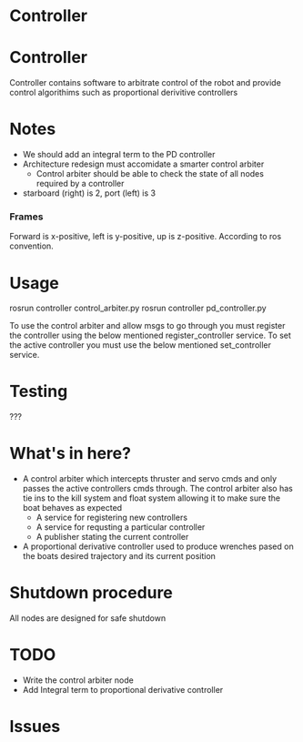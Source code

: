 Controller
==========

# Controller
Controller contains software to arbitrate control of the robot and provide control algorithims such as proportional derivitive controllers

# Notes
* We should add an integral term to the PD controller
* Architecture redesign must accomidate a smarter control arbiter
	* Control arbiter should be able to check the state of all nodes required by a controller
* starboard (right) is 2, port (left) is 3


### Frames

Forward is x-positive, left is y-positive, up is z-positive. According to ros convention.

# Usage

rosrun controller control_arbiter.py
rosrun controller pd_controller.py

To use the control arbiter and allow msgs to go through you must register the controller using the below mentioned register_controller service. To set the active controller you must use the below mentioned set_controller service.

# Testing

???


# What's in here?

* A control arbiter which intercepts thruster and servo cmds and only passes the active controllers cmds through. The control arbiter also has tie ins to the kill system and float system allowing it to make sure the boat behaves as expected
	* A service for registering new controllers
	* A service for requsting a particular controller
	* A publisher stating the current controller
* A proportional derivative controller used to produce wrenches pased on the boats desired trajectory and its current position

# Shutdown procedure

All nodes are designed for safe shutdown

# TODO

* Write the control arbiter node
* Add Integral term to proportional derivative controller

# Issues



